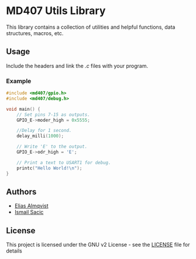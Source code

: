 # MD407 Utils Library
This library contains a collection of utilities and helpful functions, data structures, macros, etc.

## Usage
Include the headers and link the *.c* files with your program.

### Example
```c
#include <md407/gpio.h>
#include <md407/debug.h>

void main() {
    // Set pins 7-15 as outputs.
    GPIO_E->moder_high = 0x5555;

    //Delay for 1 second.
    delay_milli(1000);

    // Write 'E' to the output.
    GPIO_E->odr_high = 'E';

    // Print a text to USART1 for debug.
    printc("Hello World!\n");
}
```

## Authors
- [Elias Almqvist](https://github.com/almqv)
- [Ismail Sacic](https://github.com/ismail424)

## License
This project is licensed under the GNU v2 License - see the [LICENSE](LICENSE) file for details

